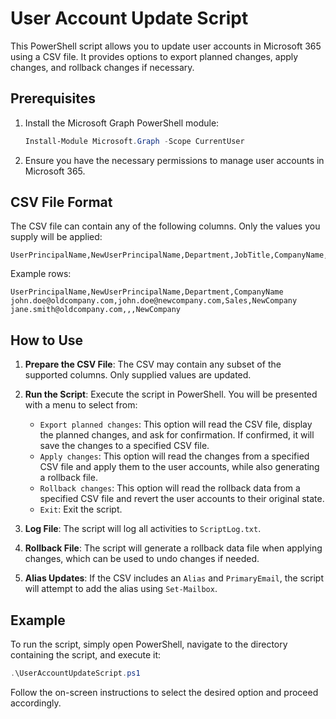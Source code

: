 
# User Account Update Script

This PowerShell script allows you to update user accounts in Microsoft 365 using a CSV file. It provides options to export planned changes, apply changes, and rollback changes if necessary.

## Prerequisites

1. Install the Microsoft Graph PowerShell module:
   ```powershell
   Install-Module Microsoft.Graph -Scope CurrentUser
   ```

2. Ensure you have the necessary permissions to manage user accounts in Microsoft 365.

## CSV File Format

The CSV file can contain any of the following columns. Only the values you supply will be applied:

```plaintext
UserPrincipalName,NewUserPrincipalName,Department,JobTitle,CompanyName,PrimaryEmail,Alias
```

Example rows:

```csv
UserPrincipalName,NewUserPrincipalName,Department,CompanyName
john.doe@oldcompany.com,john.doe@newcompany.com,Sales,NewCompany
jane.smith@oldcompany.com,,,NewCompany
```

## How to Use

1. **Prepare the CSV File**: The CSV may contain any subset of the supported columns. Only supplied values are updated.

2. **Run the Script**: Execute the script in PowerShell. You will be presented with a menu to select from:

   - `Export planned changes`: This option will read the CSV file, display the planned changes, and ask for confirmation. If confirmed, it will save the changes to a specified CSV file.
   - `Apply changes`: This option will read the changes from a specified CSV file and apply them to the user accounts, while also generating a rollback file.
   - `Rollback changes`: This option will read the rollback data from a specified CSV file and revert the user accounts to their original state.
   - `Exit`: Exit the script.

3. **Log File**: The script will log all activities to `ScriptLog.txt`.

4. **Rollback File**: The script will generate a rollback data file when applying changes, which can be used to undo changes if needed.

5. **Alias Updates**: If the CSV includes an `Alias` and `PrimaryEmail`, the script will attempt to add the alias using `Set-Mailbox`.

## Example

To run the script, simply open PowerShell, navigate to the directory containing the script, and execute it:

```powershell
.\UserAccountUpdateScript.ps1
```

Follow the on-screen instructions to select the desired option and proceed accordingly.
